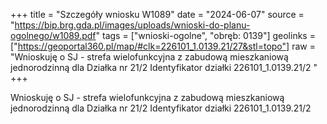 +++
title = "Szczegóły wniosku W1089"
date = "2024-06-07"
source = "https://bip.brg.gda.pl/images/uploads/wnioski-do-planu-ogolnego/w1089.pdf"
tags = ["wnioski-ogolne", "obręb: 0139"]
geolinks = ["https://geoportal360.pl/map/#clk=226101_1.0139.21/27&stl=topo"]
raw = "Wnioskuję o SJ - strefa wielofunkcyjna z zabudową mieszkaniową jednorodzinną dla Działka nr 21/2 Identyfikator działki 226101_1.0139.21/2 "
+++

Wnioskuję o SJ - strefa wielofunkcyjna z zabudową mieszkaniową jednorodzinną dla
Działka nr 21/2 Identyfikator działki 226101_1.0139.21/2



